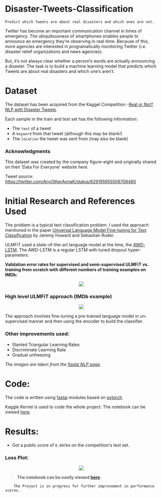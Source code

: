 # Disaster-Tweets-Classification
    Predict which Tweets are about real disasters and which ones are not.

Twitter has become an important communication channel in times of emergency.
The ubiquitousness of smartphones enables people to announce an emergency they’re observing in real-time. Because of this, more agencies are interested in programatically monitoring Twitter (i.e. disaster relief organizations and news agencies).

But, it’s not always clear whether a person’s words are actually announcing a disaster.
The task is to build a machine learning model that predicts which Tweets are about real disasters and which one’s aren’t.

# Dataset

The dataset has been acquired from the Kaggel Competition -[Real or Not? NLP with Disaster Tweets](https://www.kaggle.com/c/nlp-getting-started/overview).

Each sample in the train and test set has the following information:

- The `text` of a tweet
- A `keyword` from that tweet (although this may be blank!)
- The `location` the tweet was sent from (may also be blank)

### Acknowledgments

This dataset was created by the company figure-eight and originally shared on their ‘Data For Everyone’ website here.

Tweet source: https://twitter.com/AnyOtherAnnaK/status/629195955506708480

# Initial Research and References Used

The problem is a typical text classification problem. I used the approach mentioned in the paper 
[Universal Language Model Fine-tuning for Text Classification](https://arxiv.org/abs/1801.06146) by Jeremy Howard and Sebastian Ruder.

ULMFiT used a state-of-the-art language model at the time, the [AWD-LSTM](https://arxiv.org/abs/1708.02182). The AWD-LSTM is a regular LSTM with tuned dropout hyper-parameters. 

**Validation error rates for supervised and semi-supervised ULMFiT vs. 
training from scratch with different numbers of training examples on IMDb:**

<p align="center">
<img src="https://user-images.githubusercontent.com/27685757/71545890-be32ac00-29b6-11ea-8b0e-2dc5d2d22b92.PNG" />
</p>

### High level ULMFiT approach (IMDb example)

<p align="center">
<img src="https://user-images.githubusercontent.com/27685757/71545980-d820be80-29b7-11ea-9a6a-6664b992bf23.PNG" />
</p>

The approach involves fine-tuning a pre-trained language model in un-supervised manner and then using the encoder to build the classifier.

### Other improvements used:
- Slanted Triangular Learning Rates
- Discriminate Learning Rate 
- Gradual unfreezing 

<I>The images are taken from the [fastai NLP page](http://nlp.fast.ai/).</I>

# Code:

The code is written using [fastai](https://docs.fast.ai/) modules based on [pytorch](https://pytorch.org/docs/stable/index.html).

Kaggle Kernel is used to code the whole project. The notebook can be viewed [here](https://www.kaggle.com/prashantkh19/disaster-tweets).

# Results:

- Got a public score of `0.80764` on the competition's test set.

### Loss Plot:

<p align="center">
<img src="https://user-images.githubusercontent.com/27685757/71546065-c8ee4080-29b8-11ea-95f2-14a4b19b3005.PNG" />
</p>

> **The notebook can be easily viewed [here](https://www.kaggle.com/prashantkh19/disaster-tweets).**

        The Project is in progress for further improvement in performance scores.
